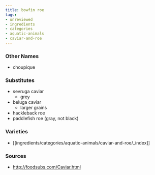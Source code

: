```yaml
---
title: bowfin roe
tags:
- unreviewed
- ingredients
- categories
- aquatic-animals
- caviar-and-roe
---
```

### Other Names
* choupique

### Substitutes
- sevruga caviar
	- grey
- beluga caviar
	- larger grains
- hackleback roe
- paddlefish roe (gray, not black)

### Varieties
* [[ingredients/categories/aquatic-animals/caviar-and-roe/_index]]

### Sources
* http://foodsubs.com/Caviar.html
